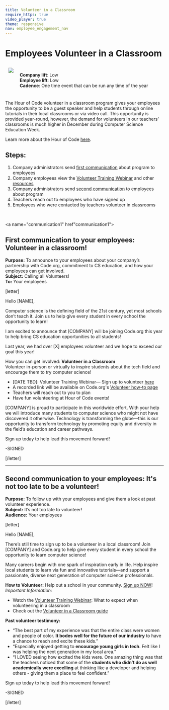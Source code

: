 ```yaml
---
title: Volunteer in a Classroom
require_https: true
video_player: true
theme: responsive
nav: employee_engagement_nav
---
```


# Employees Volunteer in a Classroom

<div class="col-50" style="float:left; padding:10px">

  <img src="/images/employee-engagement/classroom-students.jpg" style="max-width: 100%">
</div>

<div class="col-50" style="float:left; padding:10px">

  <strong>Company lift</strong>: Low<br>
  <strong>Employee lift</strong>: Low<br>
  <strong>Cadence</strong>: One time event that can be run any time of the year  
</div>

<div style="clear: both;"></div>

The Hour of Code volunteer in a classroom program gives your employees the opportunity to be a guest speaker and help students through online tutorials in their local classrooms or via video call. This opportunity is provided year-round, however, the demand for volunteers in our teachers' classrooms is much higher in December during Computer Science Education Week.

Learn more about the Hour of Code [here](https://www.hourofcode.com).

## Steps:

1. Company administrators send [first communication](#communication1) about program to employees
2. Company employees view the <a href="https://www.youtube.com/watch?v=aZWz5XX5PXk" target="_blank">Volunteer Training Webinar</a> and other [resources](/volunteer/guide)
3. Company administrators send [second communication](#communication2) to employees about program
4. Teachers reach out to employees who have signed up
5. Employees who were contacted by teachers volunteer in classrooms

<br/>

<a name="communication1" href"communication1"></a>
## First communication to your employees: Volunteer in a classroom!
**Purpose:** To announce to your employees about your company’s partnership with Code.org, commitment to CS education, and how your employees can get involved.<br>
**Subject:** Calling all Volunteers!<br>
**To:** Your employees
<br>

[letter]

Hello [NAME],

Computer science is the defining field of the 21st century, yet most schools don’t teach it. Join us to help give every student in every school the opportunity to learn!

I am excited to announce that [COMPANY] will be joining Code.org this year to help bring CS education opportunities to all students!

Last year, we had over [X] employees volunteer and we hope to exceed our goal this year! 

How you can get involved:
**Volunteer in a Classroom**<br>
Volunteer in-person or virtually to inspire students about the tech field and encourage them to try computer science! 

- [DATE TBD]: Volunteer Training Webinar— Sign up to volunteer [here](https://code.org/volunteer)
- A recorded link will be available on Code.org's [Volunteer how-to page](https://hourofcode.com/how-to/volunteers)
- Teachers will reach out to you to plan
- Have fun volunteering at Hour of Code events!

[COMPANY] is proud to participate in this worldwide effort. With your help we will introduce many students to computer science who might not have discovered it otherwise. Technology is transforming the globe—this is our opportunity to transform technology by promoting equity and diversity in the field’s education and career pathways.

Sign up today to help lead this movement forward!

-SIGNED

[/letter]

<hr>

<a name="communication2"></a>
## Second communication to your employees: It's not too late to be a volunteer!
**Purpose:** To follow up with your employees and give them a look at past volunteer experience.<br/>
**Subject:** It’s not too late to volunteer!<br/>
**Audience:** Your employees

[letter]

Hello [NAME],

There’s still time to sign up to be a volunteer in a local classroom! Join [COMPANY] and Code.org to help give every student in every school the opportunity to learn computer science!

Many careers begin with one spark of inspiration early in life. Help inspire local students to learn via fun and innovative tutorials—and support a passionate, diverse next generation of computer science professionals.

**How to Volunteer:**
Help out a school in your community. [Sign up NOW](https://code.org/volunteer)!<br/>
*Important Information:*<br/>

- Watch the [Volunteer Training Webinar](https://www.youtube.com/watch?v=aZWz5XX5PXk): What to expect when volunteering in a classroom
- Check out the [Volunteer in a Classroom guide](https://www.code.org/volunteer/guide)


**Past volunteer testimony:**

- “The best part of my experience was that the entire class were women and people of color. **It bodes well for the future of our industry** to have a chance to reach and excite these kids.”
- “Especially enjoyed getting to **encourage young girls in tech**. Felt like I was helping the next generation in my local area.”
- “I LOVED seeing how excited the kids were. One amazing thing was that the teachers noticed that some of the **students who didn’t do as well academically were excelling** at thinking like a developer and helping others - giving them a place to feel confident.”

Sign up today to help lead this movement forward!

-SIGNED

[/letter]